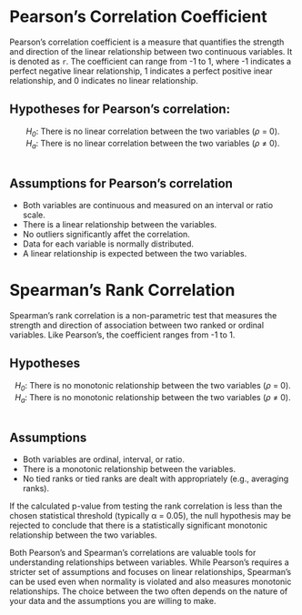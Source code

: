 
# Pearson’s Correlation Coefficient

Pearson’s correlation coefficient is a measure that quantifies the
strength and direction of the linear relationship between two continuous
variables. It is denoted as `r`. The coefficient can range from -1 to 1,
where -1 indicates a perfect negative linear relationship, 1 indicates a
perfect positive inear relationship, and 0 indicates no linear
relationship.

## Hypotheses for Pearson’s correlation:

<center>
<i>H<sub>0</sub></i>: There is no linear correlation between the two
variables (<i>ρ</i> = 0).
</center>
<center>
<i>H<sub>a</sub></i>: There is no linear correlation between the two
variables (<i>ρ</i> ≠ 0).
</center>

<br>

## Assumptions for Pearson’s correlation

- Both variables are continuous and measured on an interval or ratio
  scale.
- There is a linear relationship between the variables.
- No outliers significantly affet the correlation.
- Data for each variable is normally distributed.
- A linear relationship is expected between the two variables.

# Spearman’s Rank Correlation

Spearman’s rank correlation is a non-parametric test that measures the
strength and direction of association between two ranked or ordinal
variables. Like Pearson’s, the coefficient ranges from -1 to 1.

## Hypotheses

<center>
<i>H<sub>0</sub></i>: There is no monotonic relationship between the two
variables (<i>ρ</i> = 0).
</center>
<center>
<i>H<sub>a</sub></i>: There is no monotonic relationship between the two
variables (<i>ρ</i> ≠ 0).
</center>

<br>

## Assumptions

- Both variables are ordinal, interval, or ratio.
- There is a monotonic relationship between the variables.
- No tied ranks or tied ranks are dealt with appropriately (e.g.,
  averaging ranks).

If the calculated p-value from testing the rank correlation is less than
the chosen statistical threshold (typically α = 0.05), the null
hypothesis may be rejected to conclude that there is a statistically
significant monotonic relationship between the two variables.

Both Pearson’s and Spearman’s correlations are valuable tools for
understanding relationships between variables. While Pearson’s requires
a stricter set of assumptions and focuses on linear relationships,
Spearman’s can be used even when normality is violated and also measures
monotonic relationships. The choice between the two often depends on the
nature of your data and the assumptions you are willing to make.
